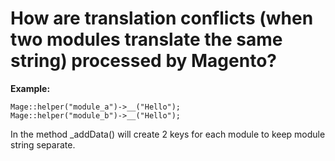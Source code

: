 # How are translation conflicts (when two modules translate the same string) processed by Magento?

**Example:**

    Mage::helper("module_a")->__("Hello");
    Mage::helper("module_b")->__("Hello");

In the method _addData() will create 2 keys for each module to keep module string separate.    
